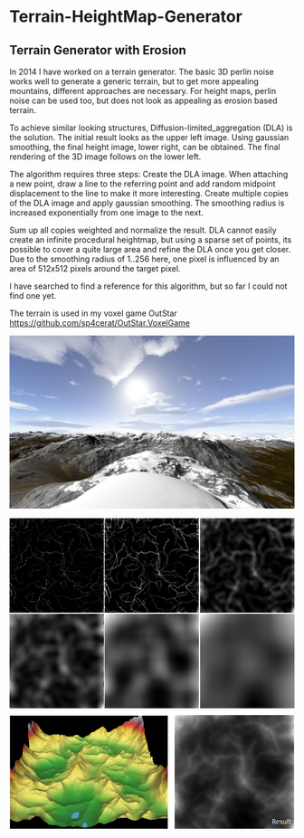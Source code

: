 # Terrain-HeightMap-Generator
## Terrain Generator with Erosion

In 2014 I have worked on a terrain generator. The basic 3D perlin noise works well to generate a generic terrain, but to get more appealing mountains, different approaches are necessary. For height maps, perlin noise can be used too, but does not look as appealing as erosion based terrain.

To achieve similar looking structures, Diffusion-limited_aggregation (DLA) is the solution. The initial result looks as the upper left image. Using gaussian smoothing, the final height image, lower right, can be obtained. The final rendering of the 3D image follows on the lower left.

The algorithm requires three steps:
Create the DLA image. When attaching a new point, draw a line to the referring point and add random midpoint displacement to the line to make it more interesting.
Create multiple copies of the DLA image and apply gaussian smoothing. The smoothing radius is increased exponentially from one image to the next.

Sum up all copies weighted and normalize the result.
DLA cannot easily create an infinite procedural heightmap, but using a sparse set of points, its possible to cover a quite large area and refine the DLA once you get closer. Due to the smoothing radius of 1..256 here, one pixel is influenced by an area of 512x512 pixels around the target pixel.

I have searched to find a reference for this algorithm, but so far I could not find one yet.

The terrain is used in my voxel game OutStar https://github.com/sp4cerat/OutStar.VoxelGame

![Sample](https://github.com/sp4cerat/Terrain-HeightMap-Generator/blob/master/data/title3.png?raw=true)

![Sample](https://github.com/sp4cerat/Terrain-HeightMap-Generator/blob/master/data/title.png?raw=true)

